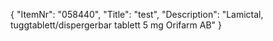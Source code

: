 {
  "ItemNr": "058440",
  "Title": "test",
  "Description": "Lamictal, tuggtablett/dispergerbar tablett 5 mg Orifarm AB"
}
